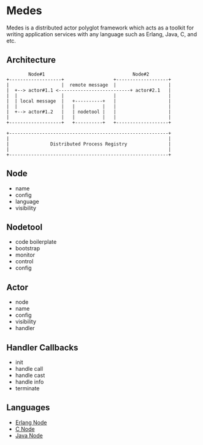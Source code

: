Medes
=====

Medes is a distributed actor polyglot framework which acts as a toolkit for writing application services with any language such as Erlang, Java, C, and etc.

Architecture
-----

```
        Node#1                                Node#2
+-------------------+                  +-------------------+
|                   |  remote message  |                   |
|  +--> actor#1.1 <--------------------------+ actor#2.1   |
|  |                |                  |                   |
|  | local message  |   +----------+   |                   |
|  |                |   |          |   |                   |
|  +--> actor#1.2   |   | nodetool |   |                   |
|                   |   |          |   |                   |
+-------------------+   +----------+   +-------------------+

+----------------------------------------------------------+
|                                                          |
|               Distributed Process Registry               |
|                                                          |
+----------------------------------------------------------+

```

Node
-----
- name
- config
- language
- visibility

Nodetool
-----
- code boilerplate
- bootstrap
- monitor
- control
- config

Actor
-----
- node
- name
- config
- visibility
- handler

Handler Callbacks
-----
- init
- handle call
- handle cast
- handle info
- terminate

Languages
-----
- [Erlang Node](https://github.com/medes-project/medes-erlang)
- [C Node](https://github.com/medes-project/medes-c)
- [Java Node](https://github.com/medes-project/medes-java)
